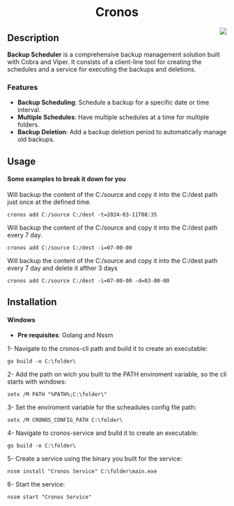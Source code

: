 <h1 align="center">Cronos</h1>
<img src="https://img.shields.io/badge/go-%2300ADD8.svg?&style=for-the-badge&logo=go&logoColor=white"  align="right" position="absolute">

## Description

**Backup Scheduler** is a comprehensive backup management solution built with Cobra and Viper. It consists of a client-line tool for creating the schedules and a service for executing the backups and deletions.

### Features

- **Backup Scheduling**: Schedule a backup for a specific date or time interval.
- **Multiple Schedules**: Have multiple schedules at a time for multiple folders.
- **Backup Deletion**: Add a backup deletion period to automatically manage old backups.

## Usage

#### Some examples to break it down for you

Will backup the content of the C:/source and copy it into the C:/dest path just once at the defined time.

```
cronos add C:/source C:/dest -t=2024-03-11T08:35
```

Will backup the content of the C:/source and copy it into the C:/dest path every 7 day.

```
cronos add C:/source C:/dest -i=07-00-00
```

Will backup the content of the C:/source and copy it into the C:/dest path every 7 day and delete it afther 3 days

```
cronos add C:/source C:/dest -i=07-00-00 -d=03-00-00
```

## Installation

#### Windows

- **Pre requisites**: Golang and Nssm

1- Navigate to the cronos-cli path and build it to create an executable:

```
go build -o C:\folder\
```

2- Add the path on wich you built to the PATH enviroment variable, so the cli starts with windows:

```
setx /M PATH "%PATH%;C:\folder\"
```

3- Set the enviroment variable for the scheadules config file path:

```
setx /M CRONOS_CONFIG_PATH C:\folder\
```

4- Navigate to cronos-service and build it to create an executable:

```
go build -o C:\folder\
```

5- Create a service using the binary you built for the service:

```
nssm install "Cronos Service" C:\folder\main.exe
```

6- Start the service:

```
nssm start "Cronos Service"
```

